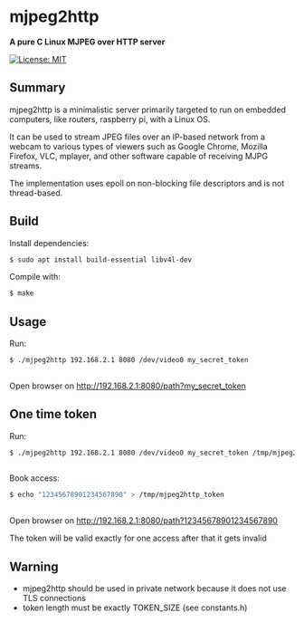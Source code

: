 # mjpeg2http

**A pure C Linux MJPEG over HTTP server**
<p>
<a href="https://raw.githubusercontent.com/uraimo/Bitter/master/LICENSE"><img src="http://img.shields.io/badge/license-MIT-blue.svg?style=flat" alt="License: MIT" /></a>
</p>


## Summary

mjpeg2http is a minimalistic server primarily targeted to run on embedded computers, like routers, raspberry pi, with a Linux OS.

It can be used to stream JPEG files over an IP-based network from a webcam to various types of viewers such as Google Chrome, Mozilla Firefox, VLC, mplayer, and other software capable of receiving MJPG streams.

The implementation uses epoll on non-blocking file descriptors and is not thread-based.

## Build

Install dependencies:
```bash
$ sudo apt install build-essential libv4l-dev
```

Compile with:

```bash
$ make
```

## Usage

Run:

```bash
$ ./mjpeg2http 192.168.2.1 8080 /dev/video0 my_secret_token
 
```

Open browser on http://192.168.2.1:8080/path?my_secret_token

## One time token

Run:

```bash
$ ./mjpeg2http 192.168.2.1 8080 /dev/video0 my_secret_token /tmp/mjpeg2http_token
 
```
Book access:

```bash
$ echo "12345678901234567890" > /tmp/mjpeg2http_token
 
```

Open browser on http://192.168.2.1:8080/path?12345678901234567890

The token will be valid exactly for one access after that it gets invalid

## Warning
* mjpeg2http should be used in private network because it does not use TLS connections
* token length must be exactly TOKEN_SIZE (see constants.h) 
 
